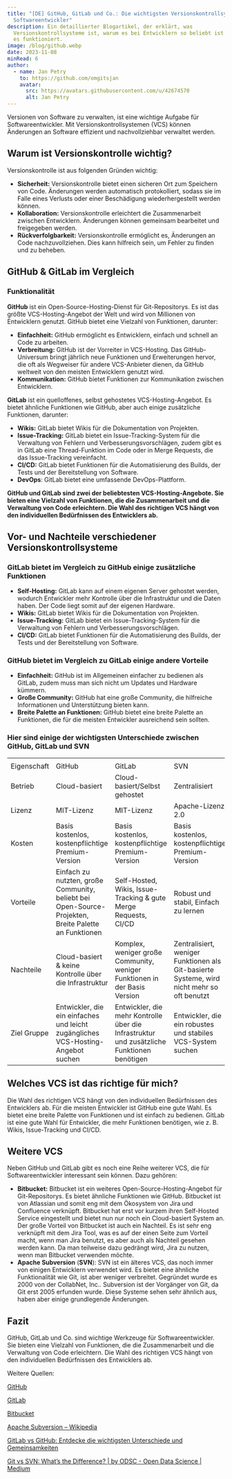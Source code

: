 ```yaml
---
title: "[DE] GitHub, GitLab und Co.: Die wichtigsten Versionskontrollsysteme für
  Softwareentwickler"
description: Ein detaillierter Blogartikel, der erklärt, was
  Versionskontrollsysteme ist, warum es bei Entwicklern so beliebt ist und wie
  es funktioniert.
image: /blog/github.webp
date: 2023-11-08
minRead: 6
author:
  - name: Jan Petry
    to: https://github.com/omgitsjan
    avatar:
      src: https://avatars.githubusercontent.com/u/42674570
      alt: Jan Petry
---
```


Versionen von Software zu verwalten, ist eine wichtige Aufgabe für Softwareentwickler. Mit Versionskontrollsystemen (VCS) können Änderungen an Software effizient und nachvollziehbar verwaltet werden.

## Warum ist Versionskontrolle wichtig?

Versionskontrolle ist aus folgenden Gründen wichtig:

- **Sicherheit:** Versionskontrolle bietet einen sicheren Ort zum Speichern von Code. Änderungen werden automatisch protokolliert, sodass sie im Falle eines Verlusts oder einer Beschädigung wiederhergestellt werden können.
- **Kollaboration:** Versionskontrolle erleichtert die Zusammenarbeit zwischen Entwicklern. Änderungen können gemeinsam bearbeitet und freigegeben werden.
- **Rückverfolgbarkeit:** Versionskontrolle ermöglicht es, Änderungen an Code nachzuvollziehen. Dies kann hilfreich sein, um Fehler zu finden und zu beheben.

## GitHub & GitLab im Vergleich

### Funktionalität

**GitHub** ist ein Open-Source-Hosting-Dienst für Git-Repositorys. Es ist das größte VCS-Hosting-Angebot der Welt und wird von Millionen von Entwicklern genutzt. GitHub bietet eine Vielzahl von Funktionen, darunter:

- **Einfachheit:** GitHub ermöglicht es Entwicklern, einfach und schnell an Code zu arbeiten.
- **Verbreitung:** GitHub ist der Vorreiter in VCS-Hosting. Das GitHub-Universum bringt jährlich neue Funktionen und Erweiterungen hervor, die oft als Wegweiser für andere VCS-Anbieter dienen, da GitHub weltweit von den meisten Entwicklern genutzt wird.
- **Kommunikation:** GitHub bietet Funktionen zur Kommunikation zwischen Entwicklern.

**GitLab** ist ein quelloffenes, selbst gehostetes VCS-Hosting-Angebot. Es bietet ähnliche Funktionen wie GitHub, aber auch einige zusätzliche Funktionen, darunter:

- **Wikis:** GitLab bietet Wikis für die Dokumentation von Projekten.
- **Issue-Tracking:** GitLab bietet ein Issue-Tracking-System für die Verwaltung von Fehlern und Verbesserungsvorschlägen, zudem gibt es in GitLab eine Thread-Funktion im Code oder in Merge Requests, die das Issue-Tracking vereinfacht.
- **CI/CD:** GitLab bietet Funktionen für die Automatisierung des Builds, der Tests und der Bereitstellung von Software.
- **DevOps**: GitLab bietet eine umfassende DevOps-Plattform.

**GitHub und GitLab sind zwei der beliebtesten VCS-Hosting-Angebote. Sie bieten eine Vielzahl von Funktionen, die die Zusammenarbeit und die Verwaltung von Code erleichtern. Die Wahl des richtigen VCS hängt von den individuellen Bedürfnissen des Entwicklers ab.**

## Vor- und Nachteile verschiedener Versionskontrollsysteme

### GitLab bietet im Vergleich zu GitHub einige zusätzliche Funktionen

- **Self-Hosting:** GitLab kann auf einem eigenen Server gehostet werden, wodurch Entwickler mehr Kontrolle über die Infrastruktur und die Daten haben. Der Code liegt somit auf der eigenen Hardware.
- **Wikis:** GitLab bietet Wikis für die Dokumentation von Projekten.
- **Issue-Tracking:** GitLab bietet ein Issue-Tracking-System für die Verwaltung von Fehlern und Verbesserungsvorschlägen.
- **CI/CD:** GitLab bietet Funktionen für die Automatisierung des Builds, der Tests und der Bereitstellung von Software.

### GitHub bietet im Vergleich zu GitLab einige andere Vorteile

- **Einfachheit:** GitHub ist im Allgemeinen einfacher zu bedienen als GitLab, zudem muss man sich nicht um Updates und Hardware kümmern.
- **Große Community:** GitHub hat eine große Community, die hilfreiche Informationen und Unterstützung bieten kann.
- **Breite Palette an Funktionen:** GitHub bietet eine breite Palette an Funktionen, die für die meisten Entwickler ausreichend sein sollten.

### Hier sind einige der wichtigsten Unterschiede zwischen GitHub, GitLab und SVN

|             |                                                                                                      |                                                                                            |                                                                                            |
| ----------- | ---------------------------------------------------------------------------------------------------- | ------------------------------------------------------------------------------------------ | ------------------------------------------------------------------------------------------ |
|             |                                                                                                      |                                                                                            |                                                                                            |
| Eigenschaft | GitHub                                                                                               | GitLab                                                                                     | SVN                                                                                        |
| Betrieb     | Cloud-basiert                                                                                        | Cloud-basiert/Selbst gehostet                                                              | Zentralisiert                                                                              |
| Lizenz      | MIT-Lizenz                                                                                           | MIT-Lizenz                                                                                 | Apache-Lizenz 2.0                                                                          |
| Kosten      | Basis kostenlos, kostenpflichtige Premium-Version                                                    | Basis kostenlos, kostenpflichtige Premium-Version                                          | Basis kostenlos, kostenpflichtige Premium-Version                                          |
| Vorteile    | Einfach zu nutzten, große Community, beliebt bei Open-Source-Projekten, Breite Palette an Funktionen | Self-Hosted, Wikis, Issue-Tracking & gute Merge Requests, CI/CD                            | Robust und stabil, Einfach zu lernen                                                       |
| Nachteile   | Cloud-basiert & keine Kontrolle über die Infrastruktur                                               | Komplex, weniger große Community, weniger Funktionen in der Basis Version                  | Zentralisiert, weniger Funktionen als Git-basierte Systeme, wird nicht mehr so oft benutzt |
| Ziel Gruppe | Entwickler, die ein einfaches und leicht zugängliches VCS-Hosting-Angebot suchen                     | Entwickler, die mehr Kontrolle über die Infrastruktur und zusätzliche Funktionen benötigen | Entwickler, die ein robustes und stabiles VCS-System suchen                                |

## Welches VCS ist das richtige für mich?

Die Wahl des richtigen VCS hängt von den individuellen Bedürfnissen des Entwicklers ab. Für die meisten Entwickler ist GitHub eine gute Wahl. Es bietet eine breite Palette von Funktionen und ist einfach zu bedienen. GitLab ist eine gute Wahl für Entwickler, die mehr Funktionen benötigen, wie z. B. Wikis, Issue-Tracking und CI/CD.

## Weitere VCS

Neben GitHub und GitLab gibt es noch eine Reihe weiterer VCS, die für Softwareentwickler interessant sein können. Dazu gehören:

- **Bitbucket:** Bitbucket ist ein weiteres Open-Source-Hosting-Angebot für Git-Repositorys. Es bietet ähnliche Funktionen wie GitHub. Bitbucket ist von Atlassian und somit eng mit dem Ökosystem von Jira und Confluence verknüpft. Bitbucket hat erst vor kurzem ihren Self-Hosted Service eingestellt und bietet nun nur noch ein Cloud-basiert System an. Der große Vorteil von Bitbucket ist auch ein Nachteil. Es ist sehr eng verknüpft mit dem Jira Tool, was es auf der einen Seite zum Vorteil macht, wenn man Jira benutzt, es aber auch als Nachteil gesehen werden kann. Da man teilweise dazu gedrängt wird, Jira zu nutzen, wenn man Bitbucket verwenden möchte.
- **Apache Subversion** (**SVN**): SVN ist ein älteres VCS, das noch immer von einigen Entwicklern verwendet wird. Es bietet eine ähnliche Funktionalität wie Git, ist aber weniger verbreitet. Gegründet wurde es 2000 von der CollabNet, Inc.. Subversion ist der Vorgänger von Git, da Git erst 2005 erfunden wurde. Diese Systeme sehen sehr ähnlich aus, haben aber einige grundlegende Änderungen.

## Fazit

GitHub, GitLab und Co. sind wichtige Werkzeuge für Softwareentwickler. Sie bieten eine Vielzahl von Funktionen, die die Zusammenarbeit und die Verwaltung von Code erleichtern. Die Wahl des richtigen VCS hängt von den individuellen Bedürfnissen des Entwicklers ab.

Weitere Quellen:

[GitHub](https://github.com/)

[GitLab](https://about.gitlab.com/)

[Bitbucket](https://bitbucket.org/)

[Apache Subversion – Wikipedia](https://de.wikipedia.org/wiki/Apache_Subversion)

[GitLab vs GitHub: Entdecke die wichtigsten Unterschiede und Gemeinsamkeiten](https://kinsta.com/de/blog/gitlab-vs-github/)

[Git vs SVN: What’s the Difference? | by ODSC - Open Data Science | Medium](https://odsc.medium.com/git-vs-svn-whats-the-difference-2c7072f7679f#:~\:text=Git%20has%20a%20distributed%20architecture,the%20server%20and%20the%20client.)
